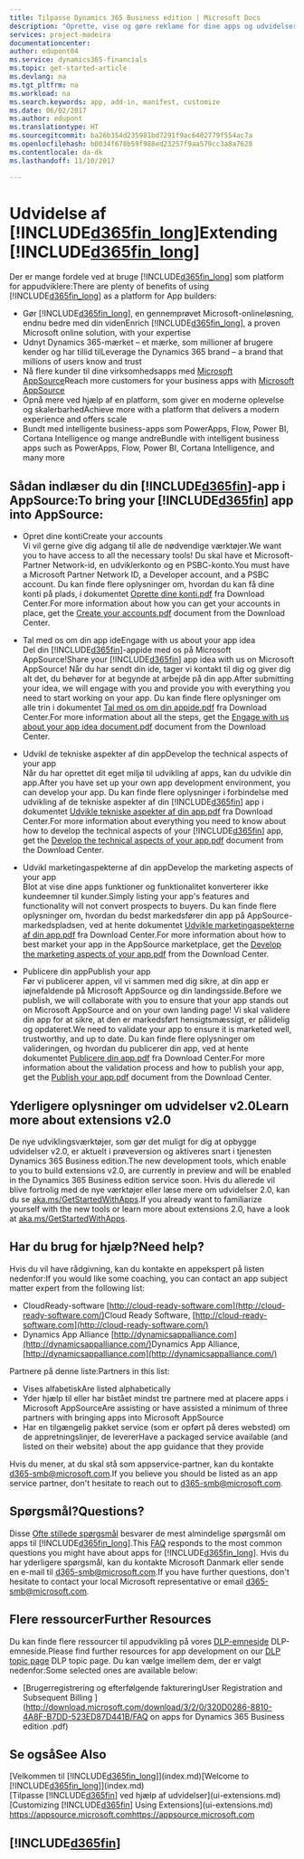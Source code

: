 ```yaml
---
title: Tilpasse Dynamics 365 Business edition | Microsoft Docs
description: "Oprette, vise og gøre reklame for dine apps og udvidelser til Dynamics 365 Business edition."
services: project-madeira
documentationcenter: 
author: edupont04
ms.service: dynamics365-financials
ms.topic: get-started-article
ms.devlang: na
ms.tgt_pltfrm: na
ms.workload: na
ms.search.keywords: app, add-in, manifest, customize
ms.date: 06/02/2017
ms.author: edupont
ms.translationtype: HT
ms.sourcegitcommit: ba26b354d235981bd7291f9ac6402779f554ac7a
ms.openlocfilehash: b0034f678b59f988ed23257f9aa579cc3a8a7628
ms.contentlocale: da-dk
ms.lasthandoff: 11/10/2017

---
```

# <a name="extending-included365finlongincludesd365finlongmdmd"></a><span data-ttu-id="d524d-103">Udvidelse af [!INCLUDE[d365fin_long](includes/d365fin_long_md.md)]</span><span class="sxs-lookup"><span data-stu-id="d524d-103">Extending [!INCLUDE[d365fin_long](includes/d365fin_long_md.md)]</span></span>
<span data-ttu-id="d524d-104">Der er mange fordele ved at bruge [!INCLUDE[d365fin_long](includes/d365fin_long_md.md)] som platform for appudviklere:</span><span class="sxs-lookup"><span data-stu-id="d524d-104">There are plenty of benefits of using [!INCLUDE[d365fin_long](includes/d365fin_long_md.md)] as a platform for App builders:</span></span>

* <span data-ttu-id="d524d-105">Gør [!INCLUDE[d365fin_long](includes/d365fin_long_md.md)], en gennemprøvet Microsoft-onlineløsning, endnu bedre med din viden</span><span class="sxs-lookup"><span data-stu-id="d524d-105">Enrich [!INCLUDE[d365fin_long](includes/d365fin_long_md.md)], a proven Microsoft online solution, with your expertise</span></span>  
* <span data-ttu-id="d524d-106">Udnyt Dynamics 365-mærket – et mærke, som millioner af brugere kender og har tillid til</span><span class="sxs-lookup"><span data-stu-id="d524d-106">Leverage the Dynamics 365 brand – a brand that millions of users know and trust</span></span>  
* <span data-ttu-id="d524d-107">Nå flere kunder til dine virksomhedsapps med [Microsoft AppSource](https://appsource.microsoft.com/)</span><span class="sxs-lookup"><span data-stu-id="d524d-107">Reach more customers for your business apps with [Microsoft AppSource](https://appsource.microsoft.com/)</span></span>  
* <span data-ttu-id="d524d-108">Opnå mere ved hjælp af en platform, som giver en moderne oplevelse og skalerbarhed</span><span class="sxs-lookup"><span data-stu-id="d524d-108">Achieve more with a platform that delivers a modern experience and offers scale</span></span>  
* <span data-ttu-id="d524d-109">Bundt med intelligente business-apps som PowerApps, Flow, Power BI, Cortana Intelligence og mange andre</span><span class="sxs-lookup"><span data-stu-id="d524d-109">Bundle with intelligent business apps such as PowerApps, Flow, Power BI, Cortana Intelligence, and many more</span></span>  

## <a name="to-bring-your-included365finincludesd365finmdmd-app-into-appsource"></a><span data-ttu-id="d524d-110">Sådan indlæser du din [!INCLUDE[d365fin](includes/d365fin_md.md)]-app i AppSource:</span><span class="sxs-lookup"><span data-stu-id="d524d-110">To bring your [!INCLUDE[d365fin](includes/d365fin_md.md)] app into AppSource:</span></span>
+ <span data-ttu-id="d524d-111">Opret dine konti</span><span class="sxs-lookup"><span data-stu-id="d524d-111">Create your accounts</span></span>  
<span data-ttu-id="d524d-112">Vi vil gerne give dig adgang til alle de nødvendige værktøjer.</span><span class="sxs-lookup"><span data-stu-id="d524d-112">We want you to have access to all the necessary tools!</span></span> <span data-ttu-id="d524d-113">Du skal have et Microsoft-Partner Network-id, en udviklerkonto og en PSBC-konto.</span><span class="sxs-lookup"><span data-stu-id="d524d-113">You must have a Microsoft Partner Network ID, a Developer account, and a PSBC account.</span></span>
<span data-ttu-id="d524d-114">Du kan finde flere oplysninger om, hvordan du kan få dine konti på plads, i dokumentet [Oprette dine konti.pdf](https://go.microsoft.com/fwlink/?linkid=841514) fra Download Center.</span><span class="sxs-lookup"><span data-stu-id="d524d-114">For more information about how you can get your accounts in place, get the [Create your accounts.pdf](https://go.microsoft.com/fwlink/?linkid=841514) document from the Download Center.</span></span>

+ <span data-ttu-id="d524d-115">Tal med os om din app ide</span><span class="sxs-lookup"><span data-stu-id="d524d-115">Engage with us about your app idea</span></span>  
<span data-ttu-id="d524d-116">Del din [!INCLUDE[d365fin](includes/d365fin_md.md)]-appide med os på Microsoft AppSource!</span><span class="sxs-lookup"><span data-stu-id="d524d-116">Share your [!INCLUDE[d365fin](includes/d365fin_md.md)] app idea with us on Microsoft AppSource!</span></span> <span data-ttu-id="d524d-117">Når du har sendt din ide, tager vi kontakt til dig og giver dig alt det, du behøver for at begynde at arbejde på din app.</span><span class="sxs-lookup"><span data-stu-id="d524d-117">After submitting your idea, we will engage with you and provide you with everything you need to start working on your app.</span></span>
<span data-ttu-id="d524d-118">Du kan finde flere oplysninger om alle trin i dokumentet [Tal med os om din appide.pdf](https://go.microsoft.com/fwlink/?linkid=841515) fra Download Center.</span><span class="sxs-lookup"><span data-stu-id="d524d-118">For more information about all the steps, get the [Engage with us about your app idea document.pdf](https://go.microsoft.com/fwlink/?linkid=841515) document from the Download Center.</span></span>

+ <span data-ttu-id="d524d-119">Udvikl de tekniske aspekter af din app</span><span class="sxs-lookup"><span data-stu-id="d524d-119">Develop the technical aspects of your app</span></span>    
<span data-ttu-id="d524d-120">Når du har oprettet dit eget miljø til udvikling af apps, kan du udvikle din app.</span><span class="sxs-lookup"><span data-stu-id="d524d-120">After you have set up your own app development environment, you can develop your app.</span></span>
<span data-ttu-id="d524d-121">Du kan finde flere oplysninger i forbindelse med udvikling af de tekniske aspekter af din [!INCLUDE[d365fin](includes/d365fin_md.md)] app i dokumentet [Udvikle tekniske aspekter af din app.pdf](https://go.microsoft.com/fwlink/?linkid=841516) fra Download Center.</span><span class="sxs-lookup"><span data-stu-id="d524d-121">For more information about everything you need to know about how to develop the technical aspects of your [!INCLUDE[d365fin](includes/d365fin_md.md)] app, get the [Develop the technical aspects of your app.pdf](https://go.microsoft.com/fwlink/?linkid=841516) document from the Download Center.</span></span>

+ <span data-ttu-id="d524d-122">Udvikl marketingaspekterne af din app</span><span class="sxs-lookup"><span data-stu-id="d524d-122">Develop the marketing aspects of your app</span></span>  
<span data-ttu-id="d524d-123">Blot at vise dine apps funktioner og funktionalitet konverterer ikke kundeemner til kunder.</span><span class="sxs-lookup"><span data-stu-id="d524d-123">Simply listing your app's features and functionality will not convert prospects to buyers.</span></span> <span data-ttu-id="d524d-124">Du kan finde flere oplysninger om, hvordan du bedst markedsfører din app på AppSource-markedspladsen, ved at hente dokumentet [Udvikle marketingaspekterne af din app.pdf](https://go.microsoft.com/fwlink/?linkid=841518) fra Download Center.</span><span class="sxs-lookup"><span data-stu-id="d524d-124">For more information about how to best market your app in the AppSource marketplace, get the [Develop the marketing aspects of your app.pdf](https://go.microsoft.com/fwlink/?linkid=841518) from the Download Center.</span></span>

+ <span data-ttu-id="d524d-125">Publicere din app</span><span class="sxs-lookup"><span data-stu-id="d524d-125">Publish your app</span></span>  
<span data-ttu-id="d524d-126">Før vi publicerer appen, vil vi sammen med dig sikre, at din app er iøjnefaldende på Microsoft AppSource og din landingsside.</span><span class="sxs-lookup"><span data-stu-id="d524d-126">Before we publish, we will collaborate with you to ensure that your app stands out on Microsoft AppSource and on your own landing page!</span></span> <span data-ttu-id="d524d-127">Vi skal validere din app for at sikre, at den er markedsført hensigtsmæssigt, er pålidelig og opdateret.</span><span class="sxs-lookup"><span data-stu-id="d524d-127">We need to validate your app to ensure it is marketed well, trustworthy, and up to date.</span></span>
<span data-ttu-id="d524d-128">Du kan finde flere oplysninger om valideringen, og hvordan du publicerer din app, ved at hente dokumentet [Publicere din app.pdf](https://go.microsoft.com/fwlink/?linkid=841517) fra Download Center.</span><span class="sxs-lookup"><span data-stu-id="d524d-128">For more information about the validation process and how to publish your app, get the [Publish your app.pdf](https://go.microsoft.com/fwlink/?linkid=841517) document from the Download Center.</span></span>

## <a name="learn-more-about-extensions-v20"></a><span data-ttu-id="d524d-129">Yderligere oplysninger om udvidelser v2.0</span><span class="sxs-lookup"><span data-stu-id="d524d-129">Learn more about extensions v2.0</span></span>
<span data-ttu-id="d524d-130">De nye udviklingsværktøjer, som gør det muligt for dig at opbygge udvidelser v2.0, er aktuelt i prøveversion og aktiveres snart i tjenesten Dynamics 365 Business edition.</span><span class="sxs-lookup"><span data-stu-id="d524d-130">The new development tools, which enable to you to build extensions v2.0, are currently in preview and will be enabled in the Dynamics 365 Business edition  service soon.</span></span> <span data-ttu-id="d524d-131">Hvis du allerede vil blive fortrolig med de nye værktøjer eller læse mere om udvidelser 2.0, kan du se [aka.ms/GetStartedWithApps](http://aka.ms/GetStartedWithApps).</span><span class="sxs-lookup"><span data-stu-id="d524d-131">If you already want to familiarize yourself with the new tools or learn more about extensions 2.0, have a look at [aka.ms/GetStartedWithApps](http://aka.ms/GetStartedWithApps).</span></span>  

## <a name="need-help"></a><span data-ttu-id="d524d-132">Har du brug for hjælp?</span><span class="sxs-lookup"><span data-stu-id="d524d-132">Need help?</span></span>
<span data-ttu-id="d524d-133">Hvis du vil have rådgivning, kan du kontakte en appekspert på listen nedenfor:</span><span class="sxs-lookup"><span data-stu-id="d524d-133">If you would like some coaching, you can contact an app subject matter expert from the following list:</span></span>

* <span data-ttu-id="d524d-134">CloudReady-software [http://cloud-ready-software.com](http://cloud-ready-software.com/)</span><span class="sxs-lookup"><span data-stu-id="d524d-134">Cloud Ready Software, [http://cloud-ready-software.com](http://cloud-ready-software.com/)</span></span>  
* <span data-ttu-id="d524d-135">Dynamics App Alliance [http://dynamicsappalliance.com](http://dynamicsappalliance.com/)</span><span class="sxs-lookup"><span data-stu-id="d524d-135">Dynamics App Alliance, [http://dynamicsappalliance.com](http://dynamicsappalliance.com/)</span></span>

<span data-ttu-id="d524d-136">Partnere på denne liste:</span><span class="sxs-lookup"><span data-stu-id="d524d-136">Partners in this list:</span></span>

* <span data-ttu-id="d524d-137">Vises alfabetisk</span><span class="sxs-lookup"><span data-stu-id="d524d-137">Are listed alphabetically</span></span>  
* <span data-ttu-id="d524d-138">Yder hjælp til eller har bistået mindst tre partnere med at placere apps i Microsoft AppSource</span><span class="sxs-lookup"><span data-stu-id="d524d-138">Are assisting or have assisted a minimum of three partners with bringing apps into Microsoft AppSource</span></span>  
* <span data-ttu-id="d524d-139">Har en tilgængelig pakket service (som er opført på deres websted) om de appretningslinjer, de leverer</span><span class="sxs-lookup"><span data-stu-id="d524d-139">Have a packaged service available (and listed on their website) about the app guidance that they provide</span></span>  

<span data-ttu-id="d524d-140">Hvis du mener, at du skal stå som appservice-partner, kan du kontakte [d365-smb@microsoft.com](mailto:d365-smb@microsoft.com).</span><span class="sxs-lookup"><span data-stu-id="d524d-140">If you believe you should be listed as an app service partner, don't hesitate to reach out to [d365-smb@microsoft.com](mailto:d365-smb@microsoft.com).</span></span>

## <a name="questions"></a><span data-ttu-id="d524d-141">Spørgsmål?</span><span class="sxs-lookup"><span data-stu-id="d524d-141">Questions?</span></span>
<span data-ttu-id="d524d-142">Disse [Ofte stillede spørgsmål](https://go.microsoft.com/fwlink/?linkid=841520) besvarer de mest almindelige spørgsmål om apps til [!INCLUDE[d365fin_long](includes/d365fin_long_md.md)].</span><span class="sxs-lookup"><span data-stu-id="d524d-142">This [FAQ](https://go.microsoft.com/fwlink/?linkid=841520) responds to the most common questions you might have about apps for [!INCLUDE[d365fin_long](includes/d365fin_long_md.md)].</span></span> <span data-ttu-id="d524d-143">Hvis du har yderligere spørgsmål, kan du kontakte Microsoft Danmark eller sende en e-mail til [d365-smb@microsoft.com](mailto:d365-smb@microsoft.com).</span><span class="sxs-lookup"><span data-stu-id="d524d-143">If you have further questions, don't hesitate to contact your local Microsoft representative or email [d365-smb@microsoft.com](mailto:d365-smb@microsoft.com).</span></span>

## <a name="further-resources"></a><span data-ttu-id="d524d-144">Flere ressourcer</span><span class="sxs-lookup"><span data-stu-id="d524d-144">Further Resources</span></span>
<span data-ttu-id="d524d-145">Du kan finde flere ressourcer til appudvikling på vores [DLP-emneside](https://mbspartner.microsoft.com/BFI/Topic/76) DLP-emneside.</span><span class="sxs-lookup"><span data-stu-id="d524d-145">Please find further resources for app development on our [DLP topic page](https://mbspartner.microsoft.com/BFI/Topic/76) DLP topic page.</span></span> <span data-ttu-id="d524d-146">Du kan vælge imellem dem, der er valgt nedenfor:</span><span class="sxs-lookup"><span data-stu-id="d524d-146">Some selected ones are available below:</span></span>
-   [<span data-ttu-id="d524d-147">Brugerregistrering og efterfølgende fakturering</span><span class="sxs-lookup"><span data-stu-id="d524d-147">User Registration and Subsequent Billing </span></span>](http://download.microsoft.com/download/3/2/0/320D0286-8810-4A8F-B7DD-523ED87D441B/FAQ on apps for Dynamics 365 Business edition .pdf)



## <a name="see-also"></a><span data-ttu-id="d524d-148">Se også</span><span class="sxs-lookup"><span data-stu-id="d524d-148">See Also</span></span>
<span data-ttu-id="d524d-149">[Velkommen til [!INCLUDE[d365fin_long](includes/d365fin_long_md.md)]](index.md)</span><span class="sxs-lookup"><span data-stu-id="d524d-149">[Welcome to [!INCLUDE[d365fin_long](includes/d365fin_long_md.md)]](index.md)</span></span>  
<span data-ttu-id="d524d-150">[Tilpasse [!INCLUDE[d365fin](includes/d365fin_md.md)] ved hjælp af udvidelser](ui-extensions.md)</span><span class="sxs-lookup"><span data-stu-id="d524d-150">[Customizing [!INCLUDE[d365fin](includes/d365fin_md.md)] Using Extensions](ui-extensions.md)</span></span>  
[<span data-ttu-id="d524d-151">https://appsource.microsoft.com</span><span class="sxs-lookup"><span data-stu-id="d524d-151">https://appsource.microsoft.com</span></span>](https://appsource.microsoft.com/en-us/marketplace/apps?product=dynamics-365-for-financials&page=1)  

## [!INCLUDE[d365fin](includes/free_trial_md.md)]
